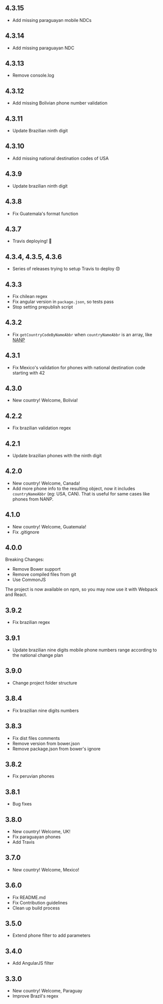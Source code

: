 ## 4.3.15
- Add missing paraguayan mobile NDCs

## 4.3.14
- Add missing paraguayan NDC

## 4.3.13
- Remove console.log

## 4.3.12
- Add missing Bolivian phone number validation

## 4.3.11
- Update Brazilian ninth digit

## 4.3.10
- Add missing national destination codes of USA

## 4.3.9
- Update brazilian ninth digit

## 4.3.8
- Fix Guatemala's format function

## 4.3.7
- Travis deploying! :tada:

## 4.3.4, 4.3.5, 4.3.6
- Series of releases trying to setup Travis to deploy :disappointed:

## 4.3.3
- Fix chilean regex
- Fix angular version in `package.json`, so tests pass
- Stop setting prepublish script

## 4.3.2
- Fix `getCountryCodeByNameAbbr` when `countryNameAbbr` is an array, like [NANP](https://github.com/vtex/front.phone/blob/922aa44076cf860ad5d8d7161dabfa7b64d9319b/src/script/countries/NANP.coffee#L12)

## 4.3.1
- Fix Mexico's validation for phones with national destination code starting with 42

## 4.3.0
- New country! Welcome, Bolivia!

## 4.2.2
- Fix brazilian validation regex

## 4.2.1
- Update brazilian phones with the ninth digit

## 4.2.0
- New country! Welcome, Canada!
- Add more phone info to the resulting object, now it includes `countryNameAbbr` (eg: USA, CAN). That is useful for same cases like phones from NANP.

## 4.1.0
- New country! Welcome, Guatemala!
- Fix .gitignore

## 4.0.0
Breaking Changes:
- Remove Bower support
- Remove compiled files from git
- Use CommonJS

The project is now available on npm, so you may now use it with Webpack and React.

## 3.9.2
- Fix brazilian regex

## 3.9.1
- Update brazilian nine digits mobile phone numbers range according to the national change plan

## 3.9.0
- Change project folder structure

## 3.8.4
- Fix brazilian nine digits numbers

## 3.8.3
- Fix dist files comments
- Remove version from bower.json
- Remove package.json from bower's ignore

## 3.8.2
- Fix peruvian phones

## 3.8.1
- Bug fixes

## 3.8.0
- New country! Welcome, UK!
- Fix paraguayan phones
- Add Travis

## 3.7.0
- New country! Welcome, Mexico!

## 3.6.0
- Fix README.md
- Fix Contribution guidelines
- Clean up build process

## 3.5.0
- Extend phone filter to add parameters

## 3.4.0
- Add AngularJS filter

## 3.3.0
- New country! Welcome, Paraguay
- Improve Brazil's regex
